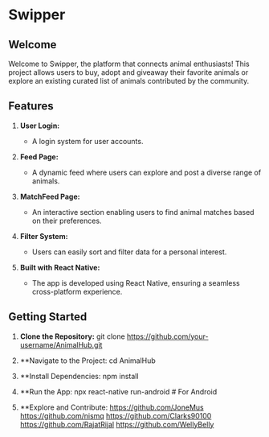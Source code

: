 # Swipper

## Welcome

Welcome to Swipper, the platform that connects animal enthusiasts! This project allows users to buy, adopt and giveaway their favorite animals or explore an existing curated list of animals contributed by the community.

## Features

1. **User Login:**
   - A login system for user accounts.

2. **Feed Page:**
   - A dynamic feed where users can explore and post a diverse range of animals.

3. **MatchFeed Page:**
   - An interactive section enabling users to find animal matches based on their preferences.

4. **Filter System:**
   - Users can easily sort and filter data for a personal interest.

5. **Built with React Native:**
   - The app is developed using React Native, ensuring a seamless cross-platform experience.

## Getting Started

1. **Clone the Repository:**
   git clone https://github.com/your-username/AnimalHub.git

2. **Navigate to the Project:
cd AnimalHub

3. **Install Dependencies:
npm install

4. **Run the App:
npx react-native run-android   # For Android

5. **Explore and Contribute:
https://github.com/JoneMus
https://github.com/nismq
https://github.com/Clarks90100
https://github.com/RajatRijal
https://github.com/WellyBelly



